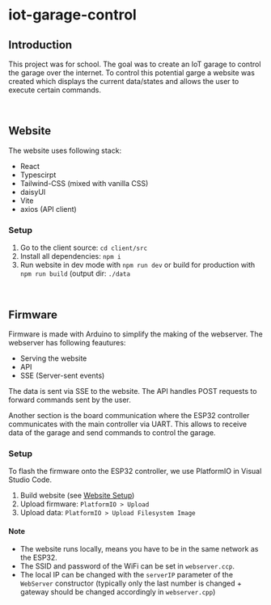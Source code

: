# iot-garage-control

## Introduction
This project was for school. The goal was to create an IoT garage to control the garage over the internet. 
To control this potential garge a website was created which displays the current data/states and allows the user to execute certain commands. 

<br>

## Website
The website uses following stack:
* React
* Typescirpt
* Tailwind-CSS (mixed with vanilla CSS)
* daisyUI
* Vite
* axios (API client)

### Setup
1. Go to the client source: `cd client/src`
2. Install all dependencies: `npm i`
3. Run website in dev mode with `npm run dev` or build for production with `npm run build` (output dir: `./data` 

<br>

## Firmware
Firmware is made with Arduino to simplify the making of the webserver.
The webserver has following feautures:
* Serving the website
* API
* SSE (Server-sent events)

The data is sent via SSE to the website. The API handles POST requests to forward commands sent by the user.

Another section is the board communication where the ESP32 controller communicates with the main controller via UART.
This allows to receive data of the garage and send commands to control the garage.


### Setup
To flash the firmware onto the ESP32 controller, we use PlatformIO in Visual Studio Code. 

1. Build website (see [Website Setup](#setup))
2. Upload firmware: `PlatformIO > Upload`
3. Upload data: `PlatformIO > Upload Filesystem Image`

#### Note
* The website runs locally, means you have to be in the same network as the ESP32.
* The SSID and password of the WiFi can be set in `webserver.ccp`. 
* The local IP can be changed with the `serverIP` parameter of the `WebServer` constructor (typically only the last number is changed + gateway should be changed accordingly in `webserver.cpp`)
